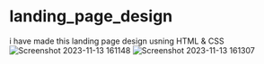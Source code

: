 # landing_page_design
i have made this landing page design usning HTML & CSS
![Screenshot 2023-11-13 161148](https://github.com/MBN4/Insatgram_LikeFeature/assets/139562028/899ddd24-9980-40f3-88fc-af7d7de77df4)
![Screenshot 2023-11-13 161307](https://github.com/MBN4/Insatgram_LikeFeature/assets/139562028/37be883e-1660-45a8-bd25-3b7760bf927c)

